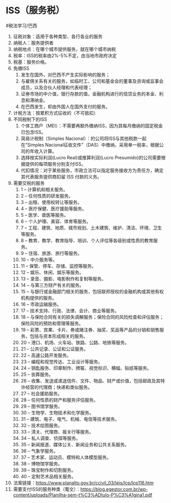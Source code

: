# ISS（服务税）
#税法学习/巴西
1. 征税对象：适用于各种类型、各行各业的服务
2. 纳税人：服务提供者
3. 纳税地点：在哪个城市提供服务，就在哪个城市纳税
4. 税率：ISS的税率由2%-5%不定，由当地市政府决定
5. 税基：服务价格。
6. 免缴ISS
   1. 发生在国外，对巴西不产生实际影响的服务；
   2. 与雇佣关系有关的服务，如临时工、公司和基金会的董事及咨询或监事会成员，以及合伙人经理和代表经理；
   3. 证券市场的中介值，银行存款的值，金融机构进行的信贷业务的本金、利息和滞纳金。
   4. 在巴西发生，却由外国人在国外支付的服务。
7. 计税方法：按累积方式征收的（不可抵扣）
8. 不同税制下的ISS
   1. 个体工商户（MEI）：不需要再额外缴纳ISS，因为其每月缴纳的固定税金已包含ISS。
   2. 简易计税制（Simples Nacional）：的公司将ISS与其他税款一起在“Simples Nacional征收文件”（DAS）中缴纳，采用单一税率，根据公司的年收入计算。
   3. 选择按实际利润(Lucro Real)或推算利润(Lucro Presumido)的公司需要根据提供的每项服务分别支付ISS。
   4. 代扣情况：对于某些服务，市政立法可以指定服务接收方为责任方，确定其代表服务提供商扣留 ISS 付款的义务。
9. 需要交税的服务
   1. 1 – 计算机和相关服务。
   2. 2 – 任何性质的研发服务。
   3. 3 – 出租、使用权转让等服务。
   4. 4 – 医疗保健、医疗援助等服务。
   5. 5 – 医学、兽医等服务。
   6. 6 – 个人护理、美容、体育等服务。
   7. 7 – 工程、建筑、地质、城市规划、土木建筑、维护、清洁、环境、卫生等服务。
   8. 8 – 教育、教学、教育指导、培训、个人评估等各级别或性质的教育服务。
   9. 9 – 住宿、旅游、旅行等服务。
   10. 10 – 中介服务等。
   11. 11 – 保管、停车、存储、监控等服务。
   12. 12 – 娱乐、休闲、娱乐等服务。
   13. 13 – 录音、摄影、电影制作和复制等服务。
   14. 14 – 与第三方财产有关的服务。
   15. 15 – 与银行或金融部门相关的服务，包括联邦授权的金融机构或其他有权机构提供的服务。
   16. 16 – 市政运输服务。
   17. 17 – 技术支持、行政、法律、会计、商业等服务。
   18. 18 – 与保险合同有关的损失调解服务；保险合同的风险检查和评估服务；保险风险的预防和管理等服务。
   19. 19 – 彩票、宾果、卡片、券或赌注券、抽奖、奖品等产品的分销和销售服务，包括与资本形成相关的服务。
   20. 20 – 港口、机场、火车站、铁路、公路、地铁等服务。
   21. 21 – 公共记录、公证和公证服务。
   22. 22 – 高速公路开发服务。
   23. 23 – 编程和视觉传达、工业设计等服务。
   24. 24 – 钥匙服务、印章制作、牌匾、视觉标识、横幅、贴纸等服务。
   25. 25 – 丧葬服务。
   26. 26 – 收集、发送或递送信件、文件、物品、财产或价值，包括邮政及其特许经营的代理商；快递和类似服务。
   27. 27 – 社会援助服务。
   28. 28 – 任何性质的财产和服务评估服务。
   29. 29 – 图书馆学服务。
   30. 30 – 生物学、生物技术和化学服务。
   31. 31 – 建筑、电子、电气、机械、电信等技术服务。
   32. 32 – 技术绘图服务。
   33. 33 – 清关、代理商、报关行等服务。
   34. 34 – 私人调查、侦探等服务。
   35. 35 – 新闻报道、媒体公关、新闻业务和公共关系服务。
   36. 36 – 气象学服务。
   37. 37 – 艺术家、运动员、模特和人体模型服务。
   38. 38 – 博物馆学服务。
   39. 39 – 珠宝制作和切割服务。
   40. 40 – 定制艺术品相关服务。
10. 法案链接：https://www.planalto.gov.br/ccivil_03/leis/lcp/lcp116.htm
11. 需要支付ISS的服务种类（葡文）：https://blog.egestor.com.br/wp-content/uploads/Planilha-sem-t%C3%ADtulo-P%C3%A1gina1.pdf

⠀

